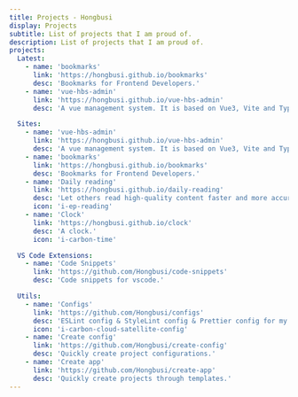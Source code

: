 ```yaml
---
title: Projects - Hongbusi
display: Projects
subtitle: List of projects that I am proud of.
description: List of projects that I am proud of.
projects:
  Latest:
    - name: 'bookmarks'
      link: 'https://hongbusi.github.io/bookmarks'
      desc: 'Bookmarks for Frontend Developers.'
    - name: 'vue-hbs-admin'
      link: 'https://hongbusi.github.io/vue-hbs-admin'
      desc: 'A vue management system. It is based on Vue3, Vite and TypeScript. It's fast!'

  Sites:
    - name: 'vue-hbs-admin'
      link: 'https://hongbusi.github.io/vue-hbs-admin'
      desc: 'A vue management system. It is based on Vue3, Vite and TypeScript. It's fast!'
    - name: 'bookmarks'
      link: 'https://hongbusi.github.io/bookmarks'
      desc: 'Bookmarks for Frontend Developers.'
    - name: 'Daily reading'
      link: 'https://hongbusi.github.io/daily-reading'
      desc: 'Let others read high-quality content faster and more accurately.'
      icon: 'i-ep-reading'
    - name: 'Clock'
      link: 'https://hongbusi.github.io/clock'
      desc: 'A clock.'
      icon: 'i-carbon-time'

  VS Code Extensions:
    - name: 'Code Snippets'
      link: 'https://github.com/Hongbusi/code-snippets'
      desc: 'Code snippets for vscode.'

  Utils:
    - name: 'Configs'
      link: 'https://github.com/Hongbusi/configs'
      desc: 'ESLint config & StyleLint config & Prettier config for my personal projects.'
      icon: 'i-carbon-cloud-satellite-config'
    - name: 'Create config'
      link: 'https://github.com/Hongbusi/create-config'
      desc: 'Quickly create project configurations.'
    - name: 'Create app'
      link: 'https://github.com/Hongbusi/create-app'
      desc: 'Quickly create projects through templates.'
---
```


<ListProjects :projects="frontmatter.projects"/>

<StarsRanking/>
